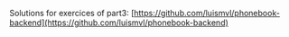 Solutions for exercices of part3:
[https://github.com/luismvl/phonebook-backend](https://github.com/luismvl/phonebook-backend)